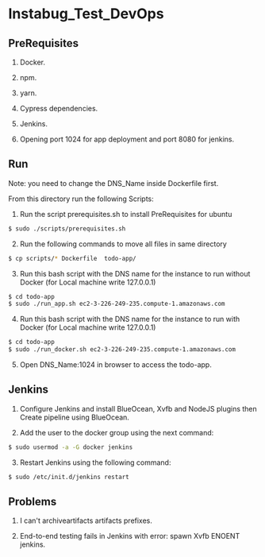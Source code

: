 # Instabug_Test_DevOps

## PreRequisites 
1. Docker.

2. npm.

3. yarn.

4. Cypress dependencies.

5. Jenkins.

6. Opening port 1024 for app deployment and port 8080 for jenkins.

## Run
Note: you need to change the DNS_Name inside Dockerfile first. <br />

From this directory run the following Scripts:
1. Run the script prerequisites.sh to install PreRequisites for ubuntu
```sh
$ sudo ./scripts/prerequisites.sh
```

2. Run the following commands to move all files in same directory
```sh
$ cp scripts/* Dockerfile  todo-app/
```

3. Run this bash script with the DNS name for the instance to run without Docker (for Local machine write 127.0.0.1)
```sh
$ cd todo-app
$ sudo ./run_app.sh ec2-3-226-249-235.compute-1.amazonaws.com
```

4. Run this bash script with the DNS name for the instance to run with Docker (for Local machine write 127.0.0.1)
```sh
$ cd todo-app
$ sudo ./run_docker.sh ec2-3-226-249-235.compute-1.amazonaws.com
```

5. Open DNS_Name:1024 in browser to access the todo-app.

## Jenkins
1. Configure Jenkins and install BlueOcean, Xvfb and NodeJS plugins then Create pipeline using BlueOcean.

2. Add the user to the docker group using the next command:
```sh
$ sudo usermod -a -G docker jenkins
```

3. Restart Jenkins using the following command:
```sh
$ sudo /etc/init.d/jenkins restart
```

## Problems
1. I can't archiveartifacts artifacts prefixes.

2. End-to-end testing fails in Jenkins with error: spawn Xvfb ENOENT jenkins.